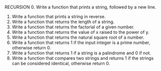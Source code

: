    RECURSION
 0. Write a function that prints a string, followed by a new line.
 1. Write a function that prints a string in reverse.
 2. Write a function that returns the length of a string.
 3. Write a function that returns the factorial of a given number.
 4. Write a function that returns the value of x raised to the power of y.
 5. Write a function that returns the natural square root of a number.
 6. Write a function that returns 1 if the input integer is a prime number, otherwise return 0.
 7. Write a function that returns 1 if a string is a palindrome and 0 if not.
 8. Write a function that compares two strings and returns 1 if the strings can be considered identical, otherwise return 0.
